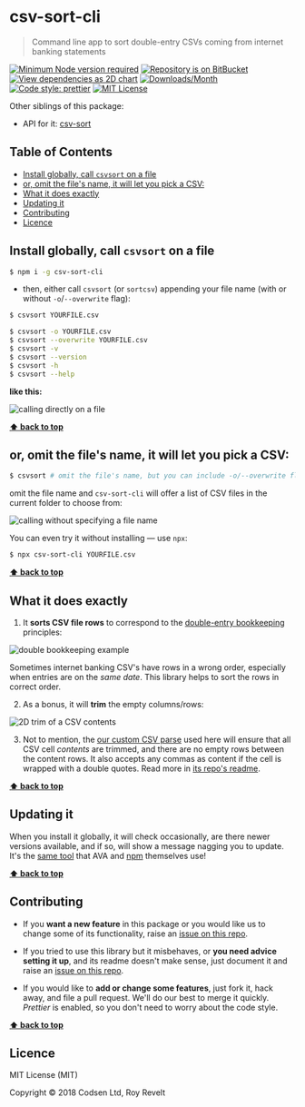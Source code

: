 # csv-sort-cli

> Command line app to sort double-entry CSVs coming from internet banking statements

[![Minimum Node version required][node-img]][node-url]
[![Repository is on BitBucket][bitbucket-img]][bitbucket-url]
[![View dependencies as 2D chart][deps2d-img]][deps2d-url]
[![Downloads/Month][downloads-img]][downloads-url]
[![Code style: prettier][prettier-img]][prettier-url]
[![MIT License][license-img]][license-url]

Other siblings of this package:

- API for it: [csv-sort](https://bitbucket.org/codsen/csv-sort)

## Table of Contents

- [Install globally, call `csvsort` on a file](#markdown-header-install-globally-call-csvsort-on-a-file)
- [or, omit the file's name, it will let you pick a CSV:](#markdown-header-or-omit-the-files-name-it-will-let-you-pick-a-csv)
- [What it does exactly](#markdown-header-what-it-does-exactly)
- [Updating it](#markdown-header-updating-it)
- [Contributing](#markdown-header-contributing)
- [Licence](#markdown-header-licence)

## Install globally, call `csvsort` on a file

```bash
$ npm i -g csv-sort-cli
```

- then, either call `csvsort` (or `sortcsv`) appending your file name (with or without `-o`/`--overwrite` flag):

```bash
$ csvsort YOURFILE.csv

$ csvsort -o YOURFILE.csv
$ csvsort --overwrite YOURFILE.csv
$ csvsort -v
$ csvsort --version
$ csvsort -h
$ csvsort --help
```

**like this:**

![calling directly on a file](https://bitbucket.org/codsen/csv-sort-cli/raw/2667d1c2e02943263eca314130ae418efe7ae1c1/media/example1.gif)

**[⬆ back to top](#markdown-header-csv-sort-cli)**

## or, omit the file's name, it will let you pick a CSV:

```bash
$ csvsort # omit the file's name, but you can include -o/--overwrite flag
```

omit the file name and `csv-sort-cli` will offer a list of CSV files in the current folder to choose from:

![calling without specifying a file name](https://bitbucket.org/codsen/csv-sort-cli/raw/2667d1c2e02943263eca314130ae418efe7ae1c1/media/example2.gif)

You can even try it without installing — use `npx`:

```bash
$ npx csv-sort-cli YOURFILE.csv
```

**[⬆ back to top](#markdown-header-csv-sort-cli)**

## What it does exactly

1.  It **sorts CSV file rows** to correspond to the [double-entry bookkeeping](https://en.wikipedia.org/wiki/Double-entry_bookkeeping_system) principles:

![double bookkeeping example](https://bitbucket.org/codsen/csv-sort/raw/d9c7091cc94baa06e1ed65864745a442a967425c/media/img1.png)

Sometimes internet banking CSV's have rows in a wrong order, especially when entries are on the _same date_. This library helps to sort the rows in correct order.

2.  As a bonus, it will **trim** the empty columns/rows:

![2D trim of a CSV contents](https://bitbucket.org/codsen/csv-sort/raw/d9c7091cc94baa06e1ed65864745a442a967425c/media/img2.png)

3.  Not to mention, the [our custom CSV parse](https://bitbucket.org/codsen/csv-split-easy) used here will ensure that all CSV cell _contents_ are trimmed, and there are no empty rows between the content rows. It also accepts any commas as content if the cell is wrapped with a double quotes. Read more in [its repo's readme](https://bitbucket.org/codsen/csv-split-easy).

**[⬆ back to top](#markdown-header-csv-sort-cli)**

## Updating it

When you install it globally, it will check occasionally, are there newer versions available, and if so, will show a message nagging you to update. It's the [same tool](https://www.npmjs.com/package/update-notifier) that AVA and [npm](https://www.npmjs.com/package/npm) themselves use!

**[⬆ back to top](#markdown-header-csv-sort-cli)**

## Contributing

- If you **want a new feature** in this package or you would like us to change some of its functionality, raise an [issue on this repo](https://bitbucket.org/codsen/csv-sort-cli/issues/new).

- If you tried to use this library but it misbehaves, or **you need advice setting it up**, and its readme doesn't make sense, just document it and raise an [issue on this repo](https://bitbucket.org/codsen/csv-sort-cli/issues/new).

- If you would like to **add or change some features**, just fork it, hack away, and file a pull request. We'll do our best to merge it quickly. _Prettier_ is enabled, so you don't need to worry about the code style.

**[⬆ back to top](#markdown-header-csv-sort-cli)**

## Licence

MIT License (MIT)

Copyright © 2018 Codsen Ltd, Roy Revelt

[node-img]: https://img.shields.io/node/v/csv-sort-cli.svg?style=flat-square&label=works%20on%20node
[node-url]: https://www.npmjs.com/package/csv-sort-cli
[bitbucket-img]: https://img.shields.io/badge/repo-on%20BitBucket-brightgreen.svg?style=flat-square
[bitbucket-url]: https://bitbucket.org/codsen/csv-sort-cli
[deps2d-img]: https://img.shields.io/badge/deps%20in%202D-see_here-08f0fd.svg?style=flat-square
[deps2d-url]: http://npm.anvaka.com/#/view/2d/csv-sort-cli
[downloads-img]: https://img.shields.io/npm/dm/csv-sort-cli.svg?style=flat-square
[downloads-url]: https://npmcharts.com/compare/csv-sort-cli
[runkit-img]: https://img.shields.io/badge/runkit-test_in_browser-a853ff.svg?style=flat-square
[runkit-url]: https://npm.runkit.com/csv-sort-cli
[prettier-img]: https://img.shields.io/badge/code_style-prettier-ff69b4.svg?style=flat-square
[prettier-url]: https://prettier.io
[license-img]: https://img.shields.io/badge/licence-MIT-51c838.svg?style=flat-square
[license-url]: https://bitbucket.org/codsen/csv-sort-cli
